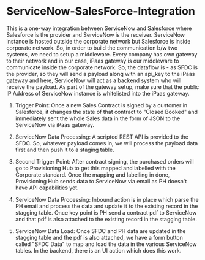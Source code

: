 # ServiceNow-SalesForce-Integration

This is a one-way integration between ServiceNow and Salesforce where Salesforce is the provider and ServiceNow is the receiver. ServiceNow instance is hosted outside the corporate network but Salesforce is inside corporate network. So, in order to build the communication b/w two systems, we need to setup a middleware. Every company has own gateway to their network and in our case, iPaas gateway is our middleware to communicate inside the corporate network. So, the dataflow is - as SFDC is the provider, so they will send a payload along with an api_key to the iPaas gateway and here, ServiceNow will act as a backend system who will receive the payload. As part of the gateway setup, make sure that the public IP Address of ServiceNow instance is whitelisted into the iPaas gateway.

1) Trigger Point: Once a new Sales Contract is signed by a customer in Salesforce, it changes the state of that contract to "Closed Booked" and immediately sent the whole Sales data in the form of JSON to the ServiceNow via iPaas gateway.

2) ServiceNow Data Processing: A scripted REST API is provided to the SFDC. So, whatever payload comes in, we will process the payload data first and then push it to a staging table.

3) Second Trigger Point: After contract signing, the purchased orders will go to Provisioning Hub to get this mapped and labelled with the Corporate standard. Once the mapping and labelling in done, Provisioning Hub sends data to ServiceNow via email as PH doesn't have API capabilities yet.

4) ServiceNow Data Processing: Inbound action is in place which parse the PH email and process the data and update it to the existing record in the stagging table. Once key point is PH send a contract pdf to ServiceNow and that pdf is also attached to the existing record in the stagging table.

5) ServiceNow Data Load: Once SFDC and PH data are updated in the stagging table and the pdf is also attached, we have a form button called "SFDC Data" to map and load the data in the various ServiceNow tables. In the backend, there is an UI action which does this work.

